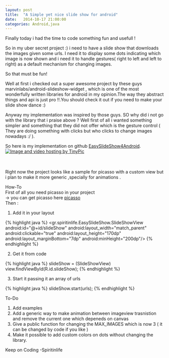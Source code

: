 ```yaml
---
layout: post
title:  "A Simple yet nice slide show for android"
date:   2014-10-17 21:00:00
categories: Android,java
---
```


Finally today i had the time to code something fun and usefull !

So in my uber secret project :) i need to have a slide show that downloads the images given some urls.
I need it to display some dots indicating which image is now shown and i need it to handle gestures( right to left and left to right) as a default mechanism for changing images.

So that must be fun!

Well at first i checked out a super awesome project by these guys marvinlabs/android-slideshow-widget , which is one of the most wonderfully written libraries for android in my opinion.The way they abstract things and api is just pro !!.You should check it out if you need to make your slide show dance :)

Anyway my implementation was inspired by those guys.
SO why did i not go with the library that i praise above ?
Well first of all i wanted something simpler and something that they did not offer which is the gesture control ( They are doing something with clicks but who clicks to change images nowadays :/ ). 

So here is my implementation on github <a href="https://github.com/spiritinlife/EasySlideShow4Android">EasySlideShow4Android</a>.
<a href="http://tinypic.com?ref=15zfm8j" target="_blank"><img src="http://i61.tinypic.com/15zfm8j.png" border="0" alt="Image and video hosting by TinyPic"></a>

<br><br>
Right now the project looks like a sample for picasso with a custom view but i plan to make it more generic ,specially for animations .



How-To<br>
First of all you need picasso in your project <br>
   -> you can get picasso here <a href="https://github.com/square/picasso">picasso</a><br>
Then :<br>
1) Add it in your layout 

{% highlight java %}
    <gr.spiritinlife.EasySlideShow.SlideShowView
        android:id="@+id/slideShow"
        android:layout_width="match_parent"
        android:clickable="true"
        android:layout_height="170dp"
        android:layout_marginBottom="7dp"
        android:minHeight="200dp"/>
{% endhighlight %}

        
2) Get it from code

{% highlight java %}
    slideShow = (SlideShowView) view.findViewById(R.id.slideShow);
{% endhighlight %}


3) Start  it passing it an array of urls

{% highlight java %}
    slideShow.start(urls);
{% endhighlight %}


To-Do <br>
1) Add examples <br>
2) Add a generic way to make animation between imageview trasnistion and remove the current one which depeneds on canvas <br>
3) Give a public function for changing the MAX_IMAGES which is now 3 ( it can be changed by code if you like )<br> 
4) Make it possible to add custom colors on dots without changing the library. <br>



Keep on Coding
-Spiritinlife
